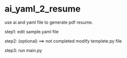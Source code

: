 # ai_yaml_2_resume
use ai and yaml file to generate pdf resume.

step1:
 edit sample.yaml file

step2: (optional) ==> not completed
 modify templete.py file

step3:
 run main.py
